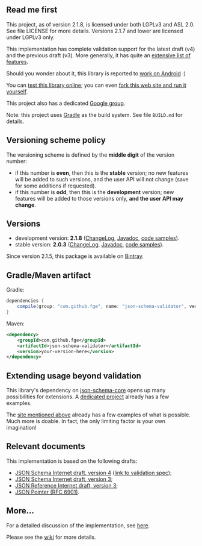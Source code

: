 ## Read me first

This project, as of version 2.1.8, is licensed under both LGPLv3 and ASL 2.0.
See file LICENSE for more details. Versions 2.1.7 and lower are licensed under
LGPLv3 only.

This implementation has complete validation support for the latest draft (v4) and the previous draft
(v3). More generally, it has quite an [extensive list of
features](https://github.com/fge/json-schema-validator/wiki/Features).

Should you wonder about it, this library is reported to [work on
Android](http://stackoverflow.com/questions/14511468/java-android-validate-string-json-against-string-schema)
:)

You can [test this library online](http://json-schema-validator.herokuapp.com); you can even [fork
this web site and run it yourself](https://github.com/fge/json-schema-validator-demo).

This project also has a dedicated [Google group](https://groups.google.com/forum/?fromgroups#!forum/json-schema-validator).

Note: this project uses [Gradle](http://www.gradle.org) as the build system. See file `BUILD.md` for
details.

## Versioning scheme policy

The versioning scheme is defined by the **middle digit** of the version number:

* if this number is **even**, then this is the **stable** version; no new features will be
  added to such versions, and the user API will not change (save for some additions if requested).
* if this number is **odd**, then this is the **development** version; new features will be
  added to those versions only, **and the user API may change**.

## Versions

* development version: **2.1.8**
  ([ChangeLog](https://github.com/fge/json-schema-validator/wiki/ChangeLog.devel),
  [Javadoc](http://fge.github.io/json-schema-validator/devel/index.html), [code
  samples](http://fge.github.io/json-schema-validator/devel/index.html?com/github/fge/jsonschema/examples/package-summary.html)).
* stable version: **2.0.3**
  ([ChangeLog](https://github.com/fge/json-schema-validator/wiki/ChangeLog.stable),
  [Javadoc](http://fge.github.io/json-schema-validator/stable/index.html), [code
  samples](http://fge.github.io/json-schema-validator/stable/index.html?com/github/fge/jsonschema/examples/package-summary.html)).

Since version 2.1.5, this package is available on
[Bintray](https://bintray.com/fge/maven/json-schema-validator).

## Gradle/Maven artifact

Gradle:

```groovy
dependencies {
    compile(group: "com.github.fge", name: "json-schema-validator", version: "yourVersionHere");
}
```

Maven:

```xml
<dependency>
    <groupId>com.github.fge</groupId>
    <artifactId>json-schema-validator</artifactId>
    <version>your-version-here</version>
</dependency>
```

## Extending usage beyond validation

This library's dependency on [json-schema-core](https://github.com/fge/json-schema-core) opens up
many possibilities for extensions. A [dedicated
project](https://github.com/fge/json-schema-processor-examples) already has a few examples.

The [site mentioned above](http://json-schema-validator.herokuapp.com) already has a few examples of
what is possible. Much more is doable. In fact, the only limiting factor is your own imagination!

## Relevant documents

This implementation is based on the following drafts:

* [JSON Schema Internet draft, version 4](http://tools.ietf.org/html/draft-zyp-json-schema-04)
  ([link to validation spec](http://tools.ietf.org/html/draft-fge-json-schema-validation-00));
* [JSON Schema Internet draft, version 3](http://tools.ietf.org/html/draft-zyp-json-schema-03);
* [JSON Reference Internet draft, version
  3](http://tools.ietf.org/html/draft-pbryan-zyp-json-ref-03);
* [JSON Pointer (RFC 6901)](http://tools.ietf.org/html/rfc6901).

## More...

For a detailed discussion of the implementation, see
[here](https://github.com/fge/json-schema-validator/wiki/Status).

Please see the [wiki](https://github.com/fge/json-schema-validator/wiki/) for more
details.

